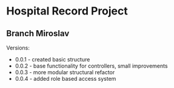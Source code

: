 # Hospital Record Project


## Branch Miroslav

Versions: 
* 0.0.1 - created basic structure
* 0.0.2 - base functionality for controllers, small improvements
* 0.0.3 - more modular structural refactor 
* 0.0.4 - added role based access system
